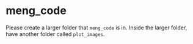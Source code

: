 # meng_code

Please create a larger folder that `meng_code` is in. Inside the larger folder, have another folder called `plot_images`.

